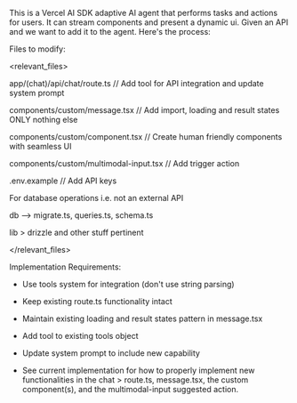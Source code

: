This is a Vercel AI SDK adaptive AI agent that performs tasks and actions for users. It can stream components and present a dynamic ui. Given an API and we want to add it to the agent. Here's the process:
 

Files to modify:

<relevant_files>

app/(chat)/api/chat/route.ts // Add tool for API integration and update system prompt

components/custom/message.tsx // Add import, loading and result states ONLY nothing else

components/custom/component.tsx // Create human friendly components with seamless UI

components/custom/multimodal-input.tsx // Add trigger action

.env.example // Add API keys

For database operations i.e. not an external API

db --> migrate.ts, queries.ts, schema.ts

lib > drizzle and other stuff pertinent

</relevant_files>

  

Implementation Requirements:

- Use tools system for integration (don't use string parsing)

- Keep existing route.ts functionality intact

- Maintain existing loading and result states pattern in message.tsx

- Add tool to existing tools object

- Update system prompt to include new capability

- See current implementation for how to properly implement new functionalities in the chat > route.ts, message.tsx, the custom component(s), and the multimodal-input suggested action.